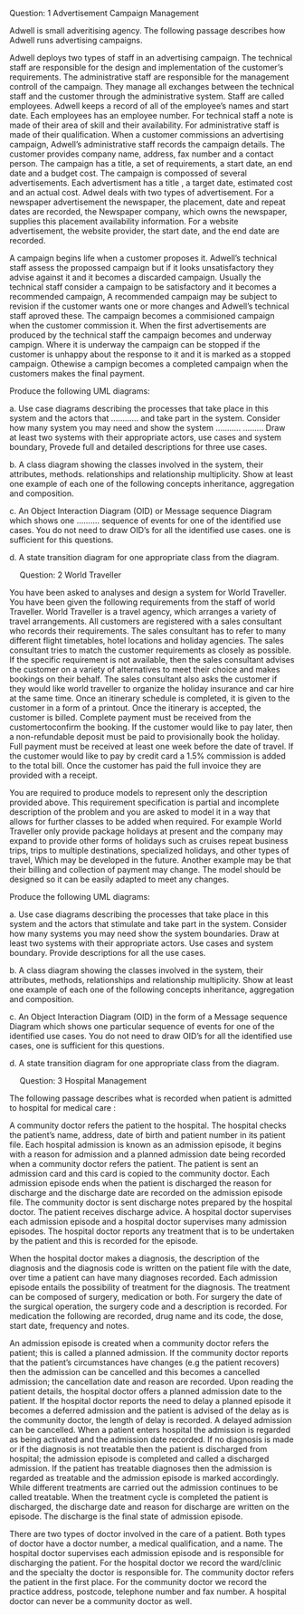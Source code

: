 Question: 1
Advertisement Campaign Management

Adwell is small adveritising agency. The following passage describes how Adwell runs advertising campaigns.

Adwell deploys two types of staff in an advertising campaign. The technical staff are responsible for the design and implementation of the customer’s requirements. The administrative staff are responsible for the management controll of the campaign. They manage all exchanges between the technical staff and the customer through the administrative system. Staff are called employees. Adwell keeps a record of all of the employee’s names and start date. Each employees has an employee number. For technical staff a note is made of their area of skill and their availability. For administrative staff is made of their qualification.
When a customer commissions an advertising campaign, Adwell’s administrative staff records the campaign details. The customer provides company name, address, fax number and a contact person. The campaign has a title, a set of requirements, a start date, an end date and a budget cost. The campaign is compossed of several advertisements. Each advertisment has a title , a target date, estimated cost and an actual cost. Adwel deals with two types of advertisement. For a newspaper advertisement the newspaper, the placement, date and repeat dates are recorded, the Newspaper company, which owns the newspaper, supplies this placement availability information. For a website advertisement, the website provider, the start date, and the end date are recorded.

A campaign begins life when a customer proposes it. Adwell’s technical staff assess the propossed campaign but if it looks unsatisfactory they advise against it and it becomes a discarded campaign. Usually the technical staff consider a campaign to be satisfactory and it becomes a recommended campaign, A recommended campaign may be subject to revision if the customer wants one or more changes and Adwell’s technical staff aproved these. The campaign becomes a commisioned campaign when the customer commission it. When the first advertisements are produced by the technical staff the campaign becomes and underway campign. Where it is underway the campaign can be stopped if the customer is unhappy about the response to it and it is marked as a stopped campaign. Othewise a campign becomes a completed campaign when the customers makes the final payment.

Produce the following UML diagrams:

a.	Use case diagrams describing the processes that take place in this system and the actors that ............ and take part in the system. Consider how many system you may need and show the system ........... ......... Draw at least two systems with their appropriate actors, use cases and system boundary, Provede full and detailed descriptions for three use cases.

b.	A class diagram showing the classes involved in the system, their attributes, methods. relationships and relationship multiplicity. Show at least one example of each one of the following concepts inheritance, aggregation and composition.


c.	An Object Interaction Diagram (OID) or Message sequence Diagram which shows one .......... sequence of events for one of the identified use cases. You do not need  to draw OID’s for all the identified use cases. one is sufficient for this questions.


d.	A state transition diagram for one appropriate class from the diagram.


 
Question: 2
World Traveller

You have been asked to analyses and design a system for World Traveller. You have been given the following requirements from the staff of world Traveller. World Traveller is a travel agency, which arranges a variety of travel arrangements. All customers are registered with a sales consultant who records their requirements. The sales consultant has to refer to many different flight timetables, hotel locations and holiday agencies. The sales consultant tries to match the customer requirements as closely as possible. If the specific requirement is not available, then the sales consultant advises the customer on a variety of alternatives to meet their choice and makes bookings on their behalf. The sales consultant also asks the customer if they would like world traveller to organize the holiday insurance and car hire at the same time. Once an itinerary schedule is completed, it is given to the customer in a form of a printout. Once the itinerary is accepted, the customer is billed. Complete payment must be received from the customertoconfirm the booking. If the customer would like to pay later, then a non-refundable deposit must be paid to provisionally book the holiday. Full payment must be received at least one week before the date of travel. If the customer would like to pay by credit card a 1.5% commission is added to the total bill. Once the customer has paid the full invoice they are provided with a receipt.

You are required to produce models to represent only the description provided above. This requirement specification is partial and incomplete description of the problem and you are asked to model it in a way that allows for further classes to be added when required. For example World Traveller only provide package holidays at present and the company may expand to provide other forms of holidays such as cruises repeat business trips, trips to multiple destinations, specialized holidays, and other types of travel, Which may be developed in the future. Another example may be that their billing and collection of payment may change. The model should be designed so it can be easily adapted to meet any changes.

Produce the following UML diagrams:


a.	Use case diagrams describing the processes that take place in this system and the actors that stimulate and take part in the system.  Consider how many systems you may need show the system boundaries. Draw at least two systems with their appropriate actors. Use cases and system boundary. Provide descriptions for all the use cases.


b.	A class diagram showing the classes involved in the system, their attributes, methods, relationships and relationship multiplicity. Show at least one example of each one of the following concepts inheritance, aggregation and composition.


c.	An Object Interaction Diagram (OID) in the form of a Message sequence Diagram which shows one particular sequence of events for one of the identified use cases. You do not need  to draw OID’s for all the identified use cases, one is sufficient for this questions.


d.	A state transition diagram for one appropriate class from the diagram.


 
Question: 3
Hospital Management

The following passage describes what is recorded when patient is admitted to hospital for medical care :

A community doctor refers the patient to the hospital. The hospital checks the patient’s name, address, date of birth and patient number in its patient file. Each hospital admission is known as an admission episode, it begins with a reason for admission and a planned admission date being recorded when a community doctor refers the patient. The patient is sent an admission card and this card is copied to the community doctor. Each admission episode ends when the patient is discharged the reason for discharge and the discharge date are recorded on the admission episode file. The community doctor is sent discharge notes prepared by the hospital doctor. The patient receives discharge advice. A hospital doctor supervises each admission episode and a hospital doctor supervises many admission episodes. The hospital doctor reports any treatment that is to be undertaken by the patient and this is recorded for the episode.

When the hospital doctor makes a diagnosis, the description of the diagnosis and the diagnosis code is written on the patient file with the date, over time a patient can have many diagnoses recorded. Each admission episode entails the possibility of treatment for the diagnosis. The treatment can be composed of surgery, medication or both. For surgery the date of the surgical operation, the surgery code and a description is recorded. For medication the following are recorded, drug name and its code, the dose, start date, frequency and notes.

An admission episode is created when a community doctor refers the patient; this is called a planned admission. If the community doctor reports that the patient’s circumstances have changes (e.g the patient recovers) then the admission can be cancelled and this becomes a cancelled admission; the cancellation date and reason are recorded. Upon reading the patient details, the hospital doctor offers a planned admission date to the patient. If the hospital doctor reports the need to delay a planned episode it becomes a deferred admission and the patient is advised of the delay as is the community doctor, the length of delay is recorded. A delayed admission can be cancelled. When a patient enters hospital the admission is regarded as being activated and the admission date recorded. If no diagnosis is made or if the diagnosis is not treatable then the patient is discharged from hospital; the admission episode is completed and called a discharged admission. If the patient has treatable diagnoses then the admission is regarded as treatable and the admission episode is marked accordingly. While different treatments are carried out the admission continues to be called treatable. When the treatment cycle is completed the patient is discharged, the discharge date and reason for discharge are written on the episode. The discharge is the final state of admission episode.

There are two types of doctor involved in the care of a patient. Both types of doctor have a doctor number, a medical qualification, and a name. The hospital doctor supervises each admission episode and is responsible for discharging the patient. For the hospital doctor we record the ward/clinic and the specialty the doctor is responsible for. The community doctor refers the patient in the first place. For the community doctor we record the practice address, postcode, telephone number and fax number. A hospital doctor can never be a community doctor as well.

